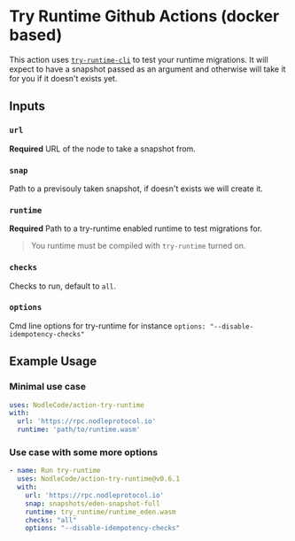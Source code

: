 # Try Runtime Github Actions (docker based)

This action uses [`try-runtime-cli`](http://github.com/paritytech/try-runtime-cli) to test your runtime migrations.
It will expect to have a snapshot passed as an argument and otherwise will take it for you if it doesn't exists yet.

## Inputs

### `url`

**Required** URL of the node to take a snapshot from.

### `snap`

Path to a previsouly taken snapshot, if doesn't exists we will create it.

### `runtime`

**Required** Path to a try-runtime enabled runtime to test migrations for.

> You runtime must be compiled with `try-runtime` turned on.

### `checks`

Checks to run, default to `all`.

### `options`

Cmd line options for try-runtime for instance `options: "--disable-idempotency-checks"`

## Example Usage
### Minimal use case

```yaml
uses: NodleCode/action-try-runtime
with:
  url: 'https://rpc.nodleprotocol.io'
  runtime: 'path/to/runtime.wasm'
```

### Use case with some more options
```yaml
- name: Run try-runtime
  uses: NodleCode/action-try-runtime@v0.6.1
  with:
    url: 'https://rpc.nodleprotocol.io'
    snap: snapshots/eden-snapshot-full
    runtime: try_runtime/runtime_eden.wasm
    checks: "all"
    options: "--disable-idempotency-checks"

```
